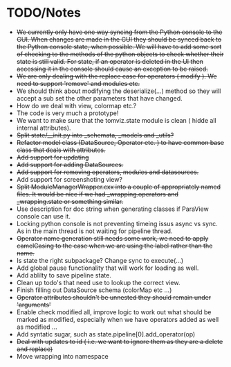 # TODO/Notes

- ~~We currently only have one way syncing from the Python console to the GUI.
  When changes are made in the GUI they should be synced back to the Python
  console state, when possible. We will have to add some sort of checking to the
  methods of the python objects to check whether their state is still valid. For
  state, if an operator is deleted in the UI then accessing it in the console
  should cause an exception to be raised.~~
- ~~We are only dealing with the replace case for operators ( modify ). We need to
  support 'remove' and modules etc.~~
- We should think about modifying the deserialize(...) method so they will accept
  a sub set the other parameters that have changed.
- How do we deal with view, colormap etc.?
- The code is very much a prototype!
- We want to make sure that the tomviz.state module is clean ( hidde all
  internal attributes).
- ~~Split state/__init.py  into _schemata, _models and _utils?~~
- ~~Refactor model class (DataSource, Operator etc. ) to have common base class
  that deals with attributes.~~
- ~~Add support for updating~~
- ~~Add support for adding DataSources.~~
- ~~Add support for removing operators, modules and datasources.~~
- Add support for screenshoting view?
- ~~Split ModuleManagerWrapper.cxx into a couple of appropriately named files.
  It would be nice if we had _wrapping.operators and _wrapping.state or
  something similar.~~
- Use description for doc string when generating classes if ParaView console can
  use it.
- Locking python console is not preventing timeing issus async vs sync. As in the
  main thread is not waiting for pipeline thread.
- ~~Operator name generation still needs some work, we need to apply camelCasing to
  the case when we are using the label rather than the name.~~
- Is state the right subpackage? Change sync to execute(...)
- Add global pause functionality that will work for loading as well.
- Add ablilty to save pipeline state.
- Clean up todo's that need use to lookup the correct view.
- Finish filling out DataSource schema (colorMap etc ...)
- ~~Operator attributes shouldn't be unnested they should remain under 'arguments'~~
- Enable check modified all, improve logic to work out what should be marked
  as modified, especially when we have operators added as well as modified ...
- Add syntatic sugar, such as state.pipeline[0].add_operator(op)
- ~~Deal with updates to id ( i.e. we want to ignore them as they are a delete and replace)~~
- Move wrapping into namespace
